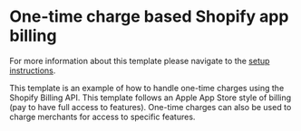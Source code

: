 # One-time charge based Shopify app billing

For more information about this template please navigate to the [setup instructions](template-setup).

This template is an example of how to handle one-time charges using the Shopify Billing API. This template follows an Apple App Store style of billing (pay to have full access to features). One-time charges can also be used to charge merchants for access to specific features.

